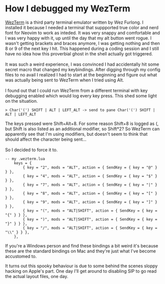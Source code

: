 How I debugged my WezTerm
=

[WezTerm](https://wezfurlong.org/wezterm/index.html) is a third party terminal emulator written by Wez Furlong.
I installed it because I needed a terminal that suppported true color and nerd font for Neovim to work as inteded.
It was very snappy and comfortable and I was very happy with it, up until the day that my alt button went rogue.
I wasn't getting brackets and braces anymore, I was getting nothing and then 8 or 9 of the next key I hit. This happened 
during a coding session and I still have no idea how this proverbial ghost in the shell actually got triggered.\
\
It was such a weird experience, I was convinced I had accidentally hit some secret macro that changed my keybindings. 
After digging through my config files to no avail I realized I had to start at the beginning and figure out what was actually
being sent to WezTerm when I tried using Alt.\
\
I found out that I could run WezTerm from a different terminal with key debugging enabled which would log every key press. This shed some light on the situation. 
```
> Char('(') SHIFT | ALT | LEFT_ALT -> send to pane Char('(') SHIFT | ALT | LEFT_ALT
```
The keys pressed were Shift+Alt+8. For some reason Shift+8 is logged as (, but Shift
 is also listed as an additional modifier, so Shift*2? So WezTerm can apparently see
 that I'm using modifiers, but doesn't seem to think that should affect the character
  being sent...\
\
So I decided to force it to. 
```
-- my .wezterm.lua
	keys = {
		{ key = "2", mods = "ALT", action = { SendKey = { key = "@" } } },
		{ key = "4", mods = "ALT", action = { SendKey = { key = "$" } } },
		{ key = "7", mods = "ALT", action = { SendKey = { key = "|" } } },
		{ key = "8", mods = "ALT", action = { SendKey = { key = "[" } } },
		{ key = "9", mods = "ALT", action = { SendKey = { key = "]" } } },
		{ key = "(", mods = "ALT|SHIFT", action = { SendKey = { key = "{" } } },
		{ key = ")", mods = "ALT|SHIFT", action = { SendKey = { key = "}" } } },
		{ key = "/", mods = "ALT|SHIFT", action = { SendKey = { key = "\\" } } },
	},

```
If you're a Windows person and find these bindings a bit weird it's because these are the standard bindings on Mac and they're just what I've become accustomed to. 

It turns out this spooky behaviour is due to some behind the scenes sloppy hacking 
on Apple's part. One day I'll get around to disabling SIP to go read the actual 
layout files, one day.